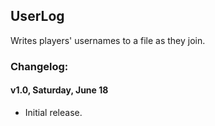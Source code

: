 ## UserLog

Writes players' usernames to a file as they join.

### Changelog:
#### v1.0, Saturday, June 18
- Initial release.